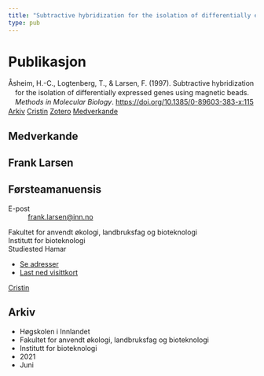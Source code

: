 ```yaml
---
title: "Subtractive hybridization for the isolation of differentially expressed genes using magnetic beads"
type: pub
---
```

<h1>Publikasjon</h1>
<article id="csl-bib-container-ZPD8BDB8" class="csl-bib-container">
  <div class="csl-bib-body" style="line-height: 1.35; padding-left: 1em; text-indent:-1em;">
  <div class="csl-entry">&#xC5;sheim, H.-C., Logtenberg, T., &amp; Larsen, F. (1997). Subtractive hybridization for the isolation of differentially expressed genes using magnetic beads. <i>Methods in Molecular Biology</i>. <a href="https://doi.org/10.1385/0-89603-383-x:115">https://doi.org/10.1385/0-89603-383-x:115</a></div>
</div>
  <div class="csl-bib-buttons">
    <a href="#taxonomy-article-ZPD8BDB8" class="csl-bib-button">Arkiv</a>
    <a href="https://app.cristin.no/results/show.jsf?id=1916506" alt="Cristin URL" class="csl-bib-button">Cristin</a>
    <a href="http://zotero.org/groups/5022929/items/ZPD8BDB8" alt="Zotero URL" class="csl-bib-button">Zotero</a>
    <a href="#contributors-article-ZPD8BDB8" class="csl-bib-button">Medverkande</a>
  </div>
  <div id="csl-bib-meta-container-ZPD8BDB8"></div>
</article>
<div id="csl-bib-meta-ZPD8BDB8" class="csl-bib-meta">
  <article id="contributors-article-ZPD8BDB8" class="contributors-article">
    <h1>Medverkande</h1>
    <div class="personas">
<div class="vrtx-hinn-person-card">
<div class="photo">
<i class="lar la-user-circle missing-person"></i>
</div>
<div class="info">
<hgroup><h1>Frank Larsen</h1>
<h2>Førsteamanuensis</h2>
</hgroup><dl>
<dt>E-post</dt>
<dd>
<a href="mailto:frank.larsen@inn.no">frank.larsen@inn.no</a>
</dd>
</dl>
<p>
Fakultet for anvendt økologi, landbruksfag og bioteknologi<br>
Institutt for bioteknologi<br>
Studiested Hamar
</p>
<ul class="vrtx-hinn-links">
<li><a href="https://www.inn.no/finn-en-ansatt/frank-larsen.html#vrtx-hinn-addresses">Se adresser</a></li>
<li><a href="https://www.inn.no/finn-en-ansatt/frank-larsen.html?vrtx=vcf">Last ned visittkort</a></li>
</ul>
</div>
</div>
<a href="https://app.cristin.no/persons/show.jsf?id=883592" alt="Cristin URL" class="personas-cristin">Cristin</a>
</div>
  </article>
  <article id="taxonomy-article-ZPD8BDB8" class="taxonomy-article">
    <h1>Arkiv</h1>
    <ul>
      <li>Høgskolen i Innlandet</li>
      <li>Fakultet for anvendt økologi, landbruksfag og bioteknologi</li>
      <li>Institutt for bioteknologi</li>
      <li>2021</li>
      <li>Juni</li>
    </ul>
  </article>
</div>
